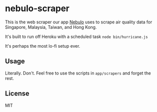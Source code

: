 # nebulo-scraper

This is the web scraper our app [Nebulo](https://nebulo.undertide.co) uses to scrape air quality data for Singapore,
Malaysia, Taiwan, and Hong Kong.

It's built to run off Heroku with a scheduled task `node
bin/hurricane.js`

It's perhaps the most lo-fi setup ever.

## Usage
Literally. Don't. Feel free to use the scripts in `app/scrapers` and
forget the rest.

## License
MIT
